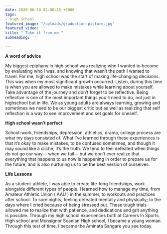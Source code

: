 ```yaml
---
date: 2020-06-18 02:00:15 +0000
tags:
- high school
featured_image: "/uploads/graduation-picture.jpg"
featured_video: ''
title: " Take it from me "
subheading: ''

---
```

**A word of advice** 

My biggest epiphany in high school was realizing who I wanted to become by evaluating who I was, and knowing that wasn’t the path I wanted to travel. For me, high school was the start of making life-changing decisions. This was when my most significant growth occurred. Listen, during this time is when you are allowed to make mistakes while learning about yourself. Take advantage of the journey and don’t forget to be reflective. Being reflective is one of the most important things you'll need to do, not just in highschool but in life. We as young adults are always learning, growing and sometimes we need to be our biggest critic but as well as realizing that self reflection is a way to see improvement and set goals for oneself.

**High school wasn’t perfect**

School-work, friendships, depression, athletics, drama, college process are what my days consisted of. What I’ve learned through these experiences is that it’s okay to make mistakes, to be confused sometimes, and though it may sound like a cliche, it’s the truth. We tend to feel defeated when things do not go our way— when we fail— but we don’t ever realize that everything that happens to us now is happening in order to prepare us for the future, and is also nurturing us to be the best version of ourselves.

**Life Lessons**

As a student-athlete, I was able to create life-long friendships, work alongside different types of people. I learned how to manage my time, from Amateur Athletic Union ( AAU ) in the summer, to workouts and practices after school. To sore nights, feeling defeated mentally and physically; to the days where I cried because of being stressed out. These tough trials allowed me to realize that with patience, and dedications and grit anything is possible. Through my high school experiences both at Careers In Sports High school and Monsignor Scanlan High school, I became a young woman. Through this test of time, I became the Aminata Sangare you see today.